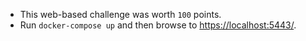 * This web-based challenge was worth `100` points.
* Run `docker-compose up` and then browse to [https://localhost:5443/](https://localhost:5443/).
